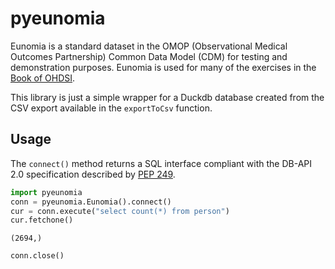 # pyeunomia

Eunomia is a standard dataset in the OMOP (Observational Medical Outcomes Partnership) Common Data Model (CDM) for testing and demonstration purposes. Eunomia is used for many of the exercises in the [Book of OHDSI](https://ohdsi.github.io/TheBookOfOhdsi/).

This library is just a simple wrapper for a Duckdb database created from the CSV export available in the  `exportToCsv` function. 

## Usage

The `connect()` method returns a SQL interface compliant with the DB-API 2.0 specification described by [PEP 249](https://peps.python.org/pep-0249/).

```python
import pyeunomia
conn = pyeunomia.Eunomia().connect()
cur = conn.execute("select count(*) from person")
cur.fetchone()
```
```
(2694,)
```
```python
conn.close()
```